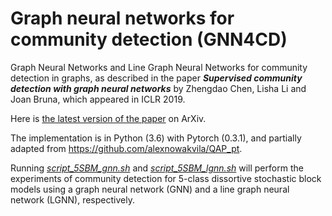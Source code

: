 # Graph neural networks for community detection (GNN4CD)
Graph Neural Networks and Line Graph Neural Networks for community detection in graphs, as described in the paper **_Supervised community detection with graph neural networks_** by Zhengdao Chen, Lisha Li and Joan Bruna, which appeared in ICLR 2019. 

Here is [the latest version of the paper](https://arxiv.org/pdf/1705.08415.pdf) on ArXiv. 

The implementation is in Python (3.6) with Pytorch (0.3.1), and partially adapted from https://github.com/alexnowakvila/QAP_pt.

Running [_script_5SBM_gnn.sh_](https://github.com/zhengdao-chen/GNN4CD/blob/master/src/script_5SBM_gnn.sh) and [_script_5SBM_lgnn.sh_](https://github.com/zhengdao-chen/GNN4CD/blob/master/src/script_5SBM_lgnn.sh) will perform the experiments of community detection for 5-class dissortive stochastic block models using a graph neural network (GNN) and a line graph neural network (LGNN), respectively.
